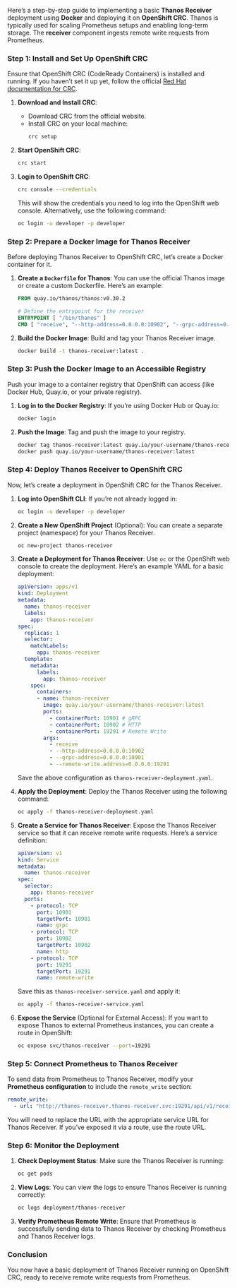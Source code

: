 Here’s a step-by-step guide to implementing a basic **Thanos Receiver** deployment using **Docker** and deploying it on **OpenShift CRC**. Thanos is typically used for scaling Prometheus setups and enabling long-term storage. The **receiver** component ingests remote write requests from Prometheus.

### Step 1: Install and Set Up OpenShift CRC

Ensure that OpenShift CRC (CodeReady Containers) is installed and running. If you haven’t set it up yet, follow the official [Red Hat documentation for CRC](https://crc.dev/crc/).

1. **Download and Install CRC**:
   - Download CRC from the official website.
   - Install CRC on your local machine:
     ```bash
     crc setup
     ```

2. **Start OpenShift CRC**:
   ```bash
   crc start
   ```

3. **Login to OpenShift CRC**:
   ```bash
   crc console --credentials
   ```
   This will show the credentials you need to log into the OpenShift web console. Alternatively, use the following command:
   ```bash
   oc login -u developer -p developer
   ```

### Step 2: Prepare a Docker Image for Thanos Receiver

Before deploying Thanos Receiver to OpenShift CRC, let’s create a Docker container for it.

1. **Create a `Dockerfile` for Thanos**:
   You can use the official Thanos image or create a custom Dockerfile. Here’s an example:

   ```Dockerfile
   FROM quay.io/thanos/thanos:v0.30.2

   # Define the entrypoint for the receiver
   ENTRYPOINT [ "/bin/thanos" ]
   CMD [ "receive", "--http-address=0.0.0.0:10902", "--grpc-address=0.0.0.0:10901", "--remote-write.address=0.0.0.0:19291" ]
   ```

2. **Build the Docker Image**:
   Build and tag your Thanos Receiver image.

   ```bash
   docker build -t thanos-receiver:latest .
   ```

### Step 3: Push the Docker Image to an Accessible Registry

Push your image to a container registry that OpenShift can access (like Docker Hub, Quay.io, or your private registry).

1. **Log in to the Docker Registry**:
   If you’re using Docker Hub or Quay.io:

   ```bash
   docker login
   ```

2. **Push the Image**:
   Tag and push the image to your registry.

   ```bash
   docker tag thanos-receiver:latest quay.io/your-username/thanos-receiver:latest
   docker push quay.io/your-username/thanos-receiver:latest
   ```

### Step 4: Deploy Thanos Receiver to OpenShift CRC

Now, let’s create a deployment in OpenShift CRC for the Thanos Receiver.

1. **Log into OpenShift CLI**:
   If you’re not already logged in:

   ```bash
   oc login -u developer -p developer
   ```

2. **Create a New OpenShift Project** (Optional):
   You can create a separate project (namespace) for your Thanos Receiver.

   ```bash
   oc new-project thanos-receiver
   ```

3. **Create a Deployment for Thanos Receiver**:
   Use `oc` or the OpenShift web console to create the deployment. Here’s an example YAML for a basic deployment:

   ```yaml
   apiVersion: apps/v1
   kind: Deployment
   metadata:
     name: thanos-receiver
     labels:
       app: thanos-receiver
   spec:
     replicas: 1
     selector:
       matchLabels:
         app: thanos-receiver
     template:
       metadata:
         labels:
           app: thanos-receiver
       spec:
         containers:
         - name: thanos-receiver
           image: quay.io/your-username/thanos-receiver:latest
           ports:
             - containerPort: 10901 # gRPC
             - containerPort: 10902 # HTTP
             - containerPort: 19291 # Remote Write
           args:
             - receive
             - --http-address=0.0.0.0:10902
             - --grpc-address=0.0.0.0:10901
             - --remote-write.address=0.0.0.0:19291
   ```

   Save the above configuration as `thanos-receiver-deployment.yaml`.

4. **Apply the Deployment**:
   Deploy the Thanos Receiver using the following command:

   ```bash
   oc apply -f thanos-receiver-deployment.yaml
   ```

5. **Create a Service for Thanos Receiver**:
   Expose the Thanos Receiver service so that it can receive remote write requests. Here’s a service definition:

   ```yaml
   apiVersion: v1
   kind: Service
   metadata:
     name: thanos-receiver
   spec:
     selector:
       app: thanos-receiver
     ports:
       - protocol: TCP
         port: 10901
         targetPort: 10901
         name: grpc
       - protocol: TCP
         port: 10902
         targetPort: 10902
         name: http
       - protocol: TCP
         port: 19291
         targetPort: 19291
         name: remote-write
   ```

   Save this as `thanos-receiver-service.yaml` and apply it:

   ```bash
   oc apply -f thanos-receiver-service.yaml
   ```

6. **Expose the Service** (Optional for External Access):
   If you want to expose Thanos to external Prometheus instances, you can create a route in OpenShift:

   ```bash
   oc expose svc/thanos-receiver --port=19291
   ```

### Step 5: Connect Prometheus to Thanos Receiver

To send data from Prometheus to Thanos Receiver, modify your **Prometheus configuration** to include the `remote_write` section:

```yaml
remote_write:
  - url: "http://thanos-receiver.thanos-receiver.svc:19291/api/v1/receive"
```

You will need to replace the URL with the appropriate service URL for Thanos Receiver. If you’ve exposed it via a route, use the route URL.

### Step 6: Monitor the Deployment

1. **Check Deployment Status**:
   Make sure the Thanos Receiver is running:

   ```bash
   oc get pods
   ```

2. **View Logs**:
   You can view the logs to ensure Thanos Receiver is running correctly:

   ```bash
   oc logs deployment/thanos-receiver
   ```

3. **Verify Prometheus Remote Write**:
   Ensure that Prometheus is successfully sending data to Thanos Receiver by checking Prometheus and Thanos Receiver logs.

### Conclusion

You now have a basic deployment of Thanos Receiver running on OpenShift CRC, ready to receive remote write requests from Prometheus.
